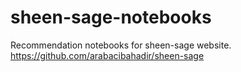 # sheen-sage-notebooks
Recommendation notebooks for sheen-sage website.
https://github.com/arabacibahadir/sheen-sage
